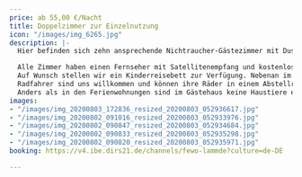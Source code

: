 ```yaml
---
price: ab 55,00 €/Nacht
title: Doppelzimmer zur Einzelnutzung
icon: "/images/img_6265.jpg"
description: |-
  Hier befinden sich zehn ansprechende Nichtraucher-Gästezimmer mit Dusche/WC und variablen Doppel- oder Einzelbetten. Fünf der Zimmer verfügen außerdem über eine kleine Kochnische mit Kühlschrank. Zwei der Doppelzimmer haben eine Verbindungstür und können als Familienzimmer genutzt werden.

  Alle Zimmer haben einen Fernseher mit Satellitenempfang und kostenloses Internet via W-Lan. Die Zimmer im unteren Geschoss haben zudem eine kleine Terrasse.
  Auf Wunsch stellen wir ein Kinderreisebett zur Verfügung. Nebenan im Gasthaus zum Lamm können Sie in aller Ruhe frühstücken.
  Radfahrer sind uns willkommen und können ihre Räder in einem Abstellraum sicher unterstellen. Aber auch Parkplätze sind vorhanden.
  Anders als in den Ferienwohnungen sind im Gästehaus keine Haustiere erlaubt.
images:
- "/images/img_20200803_172836_resized_20200803_052936617.jpg"
- "/images/img_20200802_091016_resized_20200803_052933976.jpg"
- "/images/img_20200802_090847_resized_20200803_052934684.jpg"
- "/images/img_20200802_090833_resized_20200803_052935298.jpg"
- "/images/img_20200802_090820_resized_20200803_052935971.jpg"
booking: https://v4.ibe.dirs21.de/channels/fewo-lammde?culture=de-DE

---
```

